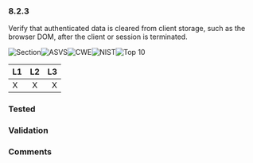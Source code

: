 ### 8.2.3 
Verify that authenticated data is cleared from client storage, such as the browser DOM, after the client or session is terminated.

![Section](https://img.shields.io/badge/V8-green.svg)![ASVS](https://img.shields.io/badge/ASVS-8.2.3-blue.svg)![CWE](https://img.shields.io/badge/CWE--red.svg)![NIST](https://img.shields.io/badge/NIST--important.svg)![Top 10](https://img.shields.io/badge/--lightgray.svg)

| L1| L2| L3|
| --|:--:|-:|
| X | X | X |

### Tested

### Validation

### Comments

        